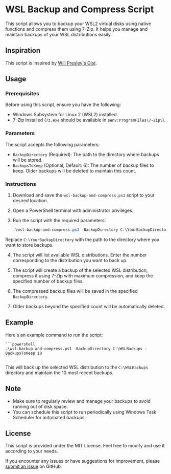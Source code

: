 # WSL Backup and Compress Script

This script allows you to backup your WSL2 virtual disks using native functions and compress them using 7-Zip. It helps you manage and maintain backups of your WSL distributions easily.

## Inspiration
This script is inspired by [Will Presley's Gist](https://gist.github.com/WillPresley/e662e07fa966de41de7e045b2bf05ff7).

## Usage

### Prerequisites
Before using this script, ensure you have the following:

- Windows Subsystem for Linux 2 (WSL2) installed.
- 7-Zip installed (`7z.exe` should be available in `$env:ProgramFiles\7-Zip\`).

### Parameters
The script accepts the following parameters:

- `BackupDirectory` (Required): The path to the directory where backups will be stored.
- `BackupsToKeep` (Optional, Default: 6): The number of backup files to keep. Older backups will be deleted to maintain this count.

### Instructions

1. Download and save the `wsl-backup-and-compress.ps1` script to your desired location.

2. Open a PowerShell terminal with administrator privileges.

3. Run the script with the required parameters:

   ```powershell
   .\wsl-backup-and-compress.ps1 -BackupDirectory C:\YourBackupDirectory
   ```

Replace `C:\YourBackupDirectory` with the path to the directory where you want to store backups.

4. The script will list available WSL distributions. Enter the number corresponding to the distribution you want to back up.

5. The script will create a backup of the selected WSL distribution, compress it using 7-Zip with maximum compression, and keep the specified number of backup files.

6. The compressed backup files will be saved in the specified `BackupDirectory`.

7. Older backups beyond the specified count will be automatically deleted.

## Example

Here's an example command to run the script:

    ```powershell
    .\wsl-backup-and-compress.ps1 -BackupDirectory C:\WSLBackups -BackupsToKeep 10
    ```
This will back up the selected WSL distribution to the `C:\WSLBackups` directory and maintain the 10 most recent backups.

## Note
- Make sure to regularly review and manage your backups to avoid running out of disk space.
- You can schedule this script to run periodically using Windows Task Scheduler for automated backups.

## License
This script is provided under the MIT License. Feel free to modify and use it according to your needs.

If you encounter any issues or have suggestions for improvement, please [submit an issue](https://github.com/your-repository/issues) on GitHub.